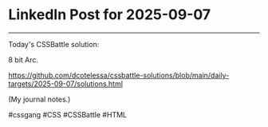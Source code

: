 # LinkedIn Post for 2025-09-07

---

Today's CSSBattle solution:

8 bit Arc.

https://github.com/dcotelessa/cssbattle-solutions/blob/main/daily-targets/2025-09-07/solutions.html

(My journal notes.)

#cssgang #CSS #CSSBattle #HTML
